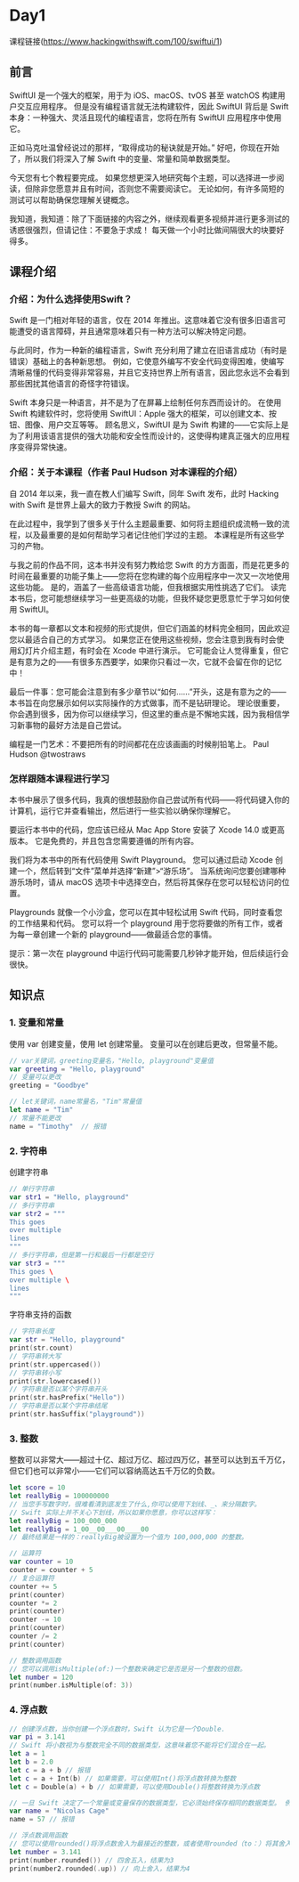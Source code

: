 # Day1 

课程链接(https://www.hackingwithswift.com/100/swiftui/1)

## 前言

SwiftUI 是一个强大的框架，用于为 iOS、macOS、tvOS 甚至 watchOS 构建用户交互应用程序。 但是没有编程语言就无法构建软件，因此 SwiftUI 背后是 Swift 本身：一种强大、灵活且现代的编程语言，您将在所有 SwiftUI 应用程序中使用它。

正如马克吐温曾经说过的那样，“取得成功的秘诀就是开始。” 好吧，你现在开始了，所以我们将深入了解 Swift 中的变量、常量和简单数据类型。

今天您有七个教程要完成。 如果您想更深入地研究每个主题，可以选择进一步阅读，但除非您愿意并且有时间，否则您不需要阅读它。 无论如何，有许多简短的测试可以帮助确保您理解关键概念。

我知道，我知道：除了下面链接的内容之外，继续观看更多视频并进行更多测试的诱惑很强烈，但请记住：不要急于求成！ 每天做一个小时比做间隔很大的块要好得多。

## 课程介绍

### 介绍：为什么选择使用Swift？

Swift 是一门相对年轻的语言，仅在 2014 年推出。这意味着它没有很多旧语言可能遭受的语言障碍，并且通常意味着只有一种方法可以解决特定问题。

与此同时，作为一种新的编程语言，Swift 充分利用了建立在旧语言成功（有时是错误）基础上的各种新思想。 例如，它使意外编写不安全代码变得困难，使编写清晰易懂的代码变得非常容易，并且它支持世界上所有语言，因此您永远不会看到那些困扰其他语言的奇怪字符错误。

Swift 本身只是一种语言，并不是为了在屏幕上绘制任何东西而设计的。 在使用 Swift 构建软件时，您将使用 SwiftUI：Apple 强大的框架，可以创建文本、按钮、图像、用户交互等等。 顾名思义，SwiftUI 是为 Swift 构建的——它实际上是为了利用该语言提供的强大功能和安全性而设计的，这使得构建真正强大的应用程序变得异常快速。

### 介绍：关于本课程（作者 Paul Hudson 对本课程的介绍）

自 2014 年以来，我一直在教人们编写 Swift，同年 Swift 发布，此时 Hacking with Swift 是世界上最大的致力于教授 Swift 的网站。

在此过程中，我学到了很多关于什么主题最重要、如何将主题组织成流畅一致的流程，以及最重要的是如何帮助学习者记住他们学过的主题。 本课程是所有这些学习的产物。

与我之前的作品不同，这本书并没有努力教给您 Swift 的方方面面，而是花更多的时间在最重要的功能子集上——您将在您构建的每个应用程序中一次又一次地使用这些功能。 是的，涵盖了一些高级语言功能，但我根据实用性挑选了它们。 读完本书后，您可能想继续学习一些更高级的功能，但我怀疑您更愿意忙于学习如何使用 SwiftUI。

本书的每一章都以文本和视频的形式提供，但它们涵盖的材料完全相同，因此欢迎您以最适合自己的方式学习。 如果您正在使用这些视频，您会注意到我有时会使用幻灯片介绍主题，有时会在 Xcode 中进行演示。 它可能会让人觉得重复，但它是有意为之的——有很多东西要学，如果你只看过一次，它就不会留在你的记忆中！

最后一件事：您可能会注意到有多少章节以“如何……”开头，这是有意为之的——本书旨在向您展示如何以实际操作的方式做事，而不是钻研理论。 理论很重要，你会遇到很多，因为你可以继续学习，但这里的重点是不懈地实践，因为我相信学习新事物的最好方法是自己尝试。

编程是一门艺术：不要把所有的时间都花在应该画画的时候削铅笔上。
Paul Hudson     @twostraws  

### 怎样跟随本课程进行学习

本书中展示了很多代码，我真的很想鼓励你自己尝试所有代码——将代码键入你的计算机，运行它并查看输出，然后进行一些实验以确保你理解它。

要运行本书中的代码，您应该已经从 Mac App Store 安装了 Xcode 14.0 或更高版本。 它是免费的，并且包含您需要遵循的所有内容。

我们将为本书中的所有代码使用 Swift Playground。 您可以通过启动 Xcode 创建一个，然后转到“文件”菜单并选择“新建”>“游乐场”。 当系统询问您要创建哪种游乐场时，请从 macOS 选项卡中选择空白，然后将其保存在您可以轻松访问的位置。

Playgrounds 就像一个小沙盒，您可以在其中轻松试用 Swift 代码，同时查看您的工作结果和代码。 您可以将一个 playground 用于您将要做的所有工作，或者为每一章创建一个新的 playground——做最适合您的事情。

提示：第一次在 playground 中运行代码可能需要几秒钟才能开始，但后续运行会很快。

## 知识点

### 1. 变量和常量

使用 var 创建变量，使用 let 创建常量。 变量可以在创建后更改，但常量不能。

``` swift
// var关键词，greeting变量名，"Hello, playground"变量值
var greeting = "Hello, playground"
// 变量可以更改
greeting = "Goodbye"

// let关键词，name常量名，"Tim"常量值
let name = "Tim"
// 常量不能更改
name = "Timothy"  // 报错
```

### 2. 字符串

创建字符串

``` swift
// 单行字符串
var str1 = "Hello, playground"
// 多行字符串
var str2 = """
This goes
over multiple
lines
"""
// 多行字符串，但是第一行和最后一行都是空行
var str3 = """
This goes \
over multiple \
lines
"""
```

字符串支持的函数

``` swift
// 字符串长度
var str = "Hello, playground"
print(str.count)
// 字符串转大写
print(str.uppercased())
// 字符串转小写
print(str.lowercased())
// 字符串是否以某个字符串开头
print(str.hasPrefix("Hello"))
// 字符串是否以某个字符串结尾
print(str.hasSuffix("playground"))
```

### 3. 整数

整数可以非常大——超过十亿、超过万亿、超过四万亿，甚至可以达到五千万亿，但它们也可以非常小——它们可以容纳高达五千万亿的负数。

``` swift
let score = 10
let reallyBig = 100000000
// 当您手写数字时，很难看清到底发生了什么,你可以使用下划线、_、来分隔数字。
// Swift 实际上并不关心下划线，所以如果你愿意，你可以这样写：
let reallyBig = 100_000_000
let reallyBig = 1_00__00___00____00
// 最终结果是一样的：reallyBig被设置为一个值为 100,000,000 的整数。

// 运算符
var counter = 10
counter = counter + 5
// 复合运算符
counter += 5
print(counter)
counter *= 2
print(counter)
counter -= 10
print(counter)
counter /= 2
print(counter)

// 整数调用函数
// 您可以调用isMultiple(of:)一个整数来确定它是否是另一个整数的倍数。
let number = 120
print(number.isMultiple(of: 3))

```

### 4. 浮点数

``` swift
// 创建浮点数，当你创建一个浮点数时，Swift 认为它是一个Double.
var pi = 3.141
// Swift 将小数视为与整数完全不同的数据类型，这意味着您不能将它们混合在一起。
let a = 1
let b = 2.0
let c = a + b // 报错
let c = a + Int(b) // 如果需要，可以使用Int()将浮点数转换为整数
let c = Double(a) + b // 如果需要，可以使用Double()将整数转换为浮点数

// 一旦 Swift 决定了一个常量或变量保存的数据类型，它必须始终保存相同的数据类型。 例如，如果您创建了一个Double，那么您不能将它更改为Int，因为Swift 会认为您的代码有问题。
var name = "Nicolas Cage"
name = 57 // 报错

// 浮点数调用函数
// 您可以使用rounded()将浮点数舍入为最接近的整数，或者使用rounded（to：）将其舍入为最接近的指定精度。
let number = 3.141
print(number.rounded()) // 四舍五入，结果为3
print(number2.rounded(.up)) // 向上舍入，结果为4
```
